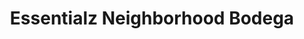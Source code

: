 ---
title: "Essentialz Neighborhood Bodega"
url: /columbia/essentialz-neighborhood-bodega/
shop: convenience
---